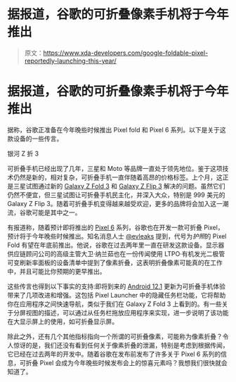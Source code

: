 # 据报道，谷歌的可折叠像素手机将于今年推出

> 原文：<https://www.xda-developers.com/google-foldable-pixel-reportedly-launching-this-year/>

# 据报道，谷歌的可折叠像素手机将于今年推出

据称，谷歌正准备在今年晚些时候推出 Pixel fold 和 Pixel 6 系列。以下是关于这款设备的一些传言。

银河 Z 折 3

可折叠手机已经出现了几年，三星和 Moto 等品牌一直处于领先地位。鉴于这项技术仍然是新的，相对复杂，可折叠手机一直伴随着高昂的价格标签。上个月，这正是三星试图通过新的 [Galaxy Z Fold 3](https://www.xda-developers.com/samsung-galaxy-z-fold-3-review/) 和 [Galaxy Z Flip 3](https://www.xda-developers.com/samsung-galaxy-z-flip-3-review/) 解决的问题。虽然它们仍然不便宜，但三星试图让可折叠手机民主化，并深入大众，特别是 999 美元的 Galaxy Z Flip 3。随着可折叠手机变得越来越受欢迎，更多的品牌将会加入这一潮流，谷歌可能是其中之一。

有报道称，随着预计即将推出的 [Pixel 6](https://www.xda-developers.com/google-pixel-6/) 系列，谷歌也在开发一款可折叠 Pixel，预计将于今年晚些时候推出。知名消息人士 [@evleaks](https://twitter.com/evleaks/status/1439827216343474176?s=20) 提到，代号为*护照*的 Pixel Fold 有望在年底前推出。他说，谷歌在过去两年里一直在研发这款设备。显示器供应链顾问公司的高级主管大卫·纳兰茹也在一份传闻使用 LTPO·有机发光二极管可变刷新率面板的设备清单中提到了像素折叠，这表明折叠像素可能真的在工作中，并且可能比你预期的更早推出。

这些传言也得到以下事实的支持:即将到来的 [Android 12.1](https://www.xda-developers.com/android-12-1-foldable-phone-enhancements-pixel-fold/) 更新为可折叠手机体验带来了几项改进和增强。这包括 Pixel Launcher 中的隐藏任务栏功能，它将帮助你在应用程序之间快速导航，类似于我们在 Galaxy Z Fold 3 上看到的。有一些关于分屏视图的描述，可以通过从任务栏拖放应用程序来实现，进一步说明了该功能在大显示屏上的使用，如可折叠显示屏。

除此之外，还有几个其他指标指向一个所谓的可折叠像素，可能称为像素折叠？令人惊讶的是，我们还没有看到任何关于像素折叠的泄漏，特别是考虑到根据传闻，它已经在过去两年的开发中。随着谷歌在发布前发布了许多关于 Pixel 6 系列的信息，可折叠 Pixel 会成为今年晚些时候发布会上的惊喜元素吗？我想我们很快就会知道了。